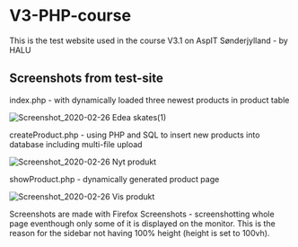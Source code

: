 # V3-PHP-course

This is the test website used in the course V3.1 on AspIT Sønderjylland - by HALU

## Screenshots from test-site


index.php - with dynamically loaded three newest products in product table


![Screenshot_2020-02-26 Edea skates(1)](https://user-images.githubusercontent.com/57984239/75333383-5b5e7380-5886-11ea-954f-1cc8bffbccc5.png)


createProduct.php - using PHP and SQL to insert new products into database including multi-file upload


![Screenshot_2020-02-26 Nyt produkt](https://user-images.githubusercontent.com/57984239/75333382-5b5e7380-5886-11ea-9f57-8f686d71b942.png)


showProduct.php - dynamically generated product page


![Screenshot_2020-02-26 Vis produkt](https://user-images.githubusercontent.com/57984239/75333381-5a2d4680-5886-11ea-96ec-5c92d865b109.png)

Screenshots are made with Firefox Screenshots - screenshotting whole page eventhough only some of it is displayed on the monitor. This is the reason for the sidebar not having 100% height (height is set to 100vh).
